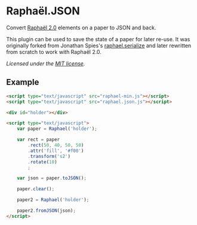 Raphaël.JSON
============

Convert [Raphaël 2.0](http://raphaeljs.com/) elements on a paper to JSON and back.

This plugin can be used to save the state of a paper for later re-use. It was originally 
forked from Jonathan Spies's [raphael.serialize](https://github.com/jspies/raphael.serialize)
and later rewritten from scratch to work with Raphaël 2.0.
  
*Licensed under the [MIT license](http://www.opensource.org/licenses/mit-license.php).*


Example
-------

```html
<script type="text/javascript" src="raphael-min.js"></script>
<script type="text/javascript" src="raphael.json.js"></script>

<div id="holder"></div>

<script type="text/javascript">
	var paper = Raphael('holder');

	var rect = paper
		.rect(50, 40, 50, 50)
		.attr('fill', '#f00')
		.transform('s2')
		.rotate(10)
		;

	var json = paper.toJSON();

	paper.clear();

	paper2 = Raphael('holder');

	paper2.fromJSON(json);
</script>
```
